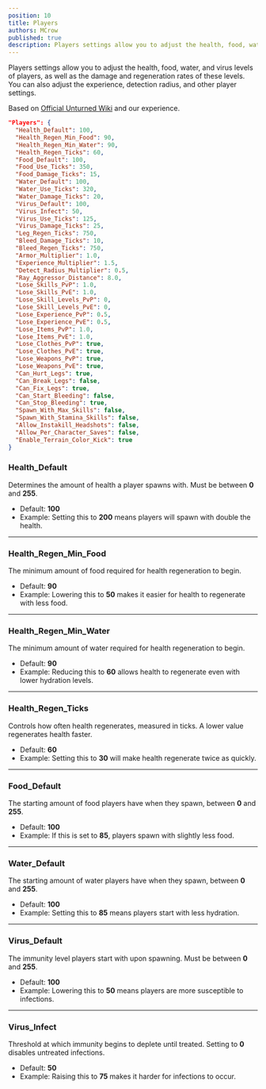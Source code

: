 ```yaml
---
position: 10
title: Players
authors: MCrow
published: true
description: Players settings allow you to adjust the health, food, water, and virus levels of players, as well as the damage and regeneration rates of these levels.
---
```


Players settings allow you to adjust the health, food, water, and virus levels of players, as well as the damage and regeneration rates of these levels. You can also adjust the experience, detection radius, and other player settings.

Based on [Official Unturned Wiki](https://unturned.wiki.gg/wiki/Gameplay_config#Players) and our experience.

```json
"Players": {
  "Health_Default": 100,
  "Health_Regen_Min_Food": 90,
  "Health_Regen_Min_Water": 90,
  "Health_Regen_Ticks": 60,
  "Food_Default": 100,
  "Food_Use_Ticks": 350,
  "Food_Damage_Ticks": 15,
  "Water_Default": 100,
  "Water_Use_Ticks": 320,
  "Water_Damage_Ticks": 20,
  "Virus_Default": 100,
  "Virus_Infect": 50,
  "Virus_Use_Ticks": 125,
  "Virus_Damage_Ticks": 25,
  "Leg_Regen_Ticks": 750,
  "Bleed_Damage_Ticks": 10,
  "Bleed_Regen_Ticks": 750,
  "Armor_Multiplier": 1.0,
  "Experience_Multiplier": 1.5,
  "Detect_Radius_Multiplier": 0.5,
  "Ray_Aggressor_Distance": 8.0,
  "Lose_Skills_PvP": 1.0,
  "Lose_Skills_PvE": 1.0,
  "Lose_Skill_Levels_PvP": 0,
  "Lose_Skill_Levels_PvE": 0,
  "Lose_Experience_PvP": 0.5,
  "Lose_Experience_PvE": 0.5,
  "Lose_Items_PvP": 1.0,
  "Lose_Items_PvE": 1.0,
  "Lose_Clothes_PvP": true,
  "Lose_Clothes_PvE": true,
  "Lose_Weapons_PvP": true,
  "Lose_Weapons_PvE": true,
  "Can_Hurt_Legs": true,
  "Can_Break_Legs": false,
  "Can_Fix_Legs": true,
  "Can_Start_Bleeding": false,
  "Can_Stop_Bleeding": true,
  "Spawn_With_Max_Skills": false,
  "Spawn_With_Stamina_Skills": false,
  "Allow_Instakill_Headshots": false,
  "Allow_Per_Character_Saves": false,
  "Enable_Terrain_Color_Kick": true
}

```
### Health_Default
Determines the amount of health a player spawns with. Must be between **0** and **255**.
- Default: **100**
- Example: Setting this to **200** means players will spawn with double the health.

---

### Health_Regen_Min_Food
The minimum amount of food required for health regeneration to begin.
- Default: **90**
- Example: Lowering this to **50** makes it easier for health to regenerate with less food.

---

### Health_Regen_Min_Water
The minimum amount of water required for health regeneration to begin.
- Default: **90**
- Example: Reducing this to **60** allows health to regenerate even with lower hydration levels.

---

### Health_Regen_Ticks
Controls how often health regenerates, measured in ticks. A lower value regenerates health faster.
- Default: **60**
- Example: Setting this to **30** will make health regenerate twice as quickly.

---

### Food_Default
The starting amount of food players have when they spawn, between **0** and **255**.
- Default: **100**
- Example: If this is set to **85**, players spawn with slightly less food.

---

### Water_Default
The starting amount of water players have when they spawn, between **0** and **255**.
- Default: **100**
- Example: Setting this to **85** means players start with less hydration.

---

### Virus_Default
The immunity level players start with upon spawning. Must be between **0** and **255**.
- Default: **100**
- Example: Lowering this to **50** means players are more susceptible to infections.

---

### Virus_Infect
Threshold at which immunity begins to deplete until treated. Setting to **0** disables untreated infections.
- Default: **50**
- Example: Raising this to **75** makes it harder for infections to occur.
